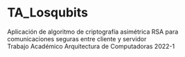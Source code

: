 # TA_Losqubits
Aplicación de algoritmo de criptografía asimétrica RSA para comunicaciones seguras entre cliente y servidor <br>
Trabajo Académico Arquitectura de Computadoras 2022-1
